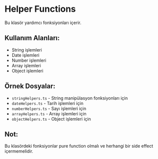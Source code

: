 # Helper Functions

Bu klasör yardımcı fonksiyonları içerir.

## Kullanım Alanları:
- String işlemleri
- Date işlemleri
- Number işlemleri
- Array işlemleri
- Object işlemleri

## Örnek Dosyalar:
- `stringHelpers.ts` - String manipülasyon fonksiyonları için
- `dateHelpers.ts` - Tarih işlemleri için
- `numberHelpers.ts` - Sayı işlemleri için
- `arrayHelpers.ts` - Array işlemleri için
- `objectHelpers.ts` - Object işlemleri için

## Not:
Bu klasördeki fonksiyonlar pure function olmalı ve herhangi bir side effect içermemelidir.
